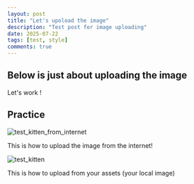 ```yaml
---
layout: post
title: "Let's upoload the image"
description: "Test post for image uploading"
date: 2025-07-22
tags: [test, style]
comments: true
---
```


Below is just about uploading the image
---
Let's work !


## Practice

![test_kitten_from_internet](https://www.breatheazy.co.uk/wp-content/uploads/2023/09/Untitled-design-35-1080x675.png)

This is how to upload the image from the internet!

![test_kitten](https://junhee-lee233.github.io/paper-jekyll-theme/assets/images/cat.png)

This is how to upload from your assets (your local image)

